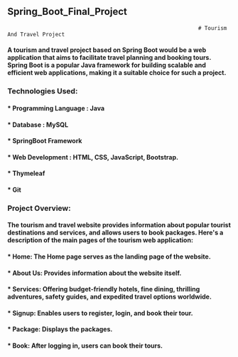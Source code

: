 ## Spring_Boot_Final_Project

                                                                # Tourism And Travel Project 

#### A tourism and travel project based on Spring Boot would be a web application that aims to facilitate travel planning and booking tours. Spring Boot is a popular Java framework for building scalable and efficient web applications, making it a suitable choice for such a project. 


### Technologies Used:

#### * Programming Language : Java
#### * Database : MySQL
#### * SpringBoot Framework
#### * Web Development : HTML, CSS, JavaScript, Bootstrap.
#### * Thymeleaf
#### * Git

### Project Overview:

#### The tourism and travel website provides information about popular tourist destinations and services, and allows users to book packages. Here's a description of the main pages of the tourism web application:

#### * Home: The Home page serves as the landing page of the website.
#### * About Us: Provides information about the website itself.
#### * Services: Offering budget-friendly hotels, fine dining, thrilling adventures, safety guides, and expedited travel options worldwide.
#### * Signup: Enables users to register, login, and book their tour. 
#### * Package: Displays the packages.
#### * Book: After logging in, users can book their tours.
